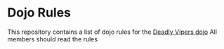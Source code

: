 Dojo Rules
==========

This repository contains a list of dojo rules for the [Deadly Vipers dojo](https://github.com/deadlyvipers)
All members should read the rules

